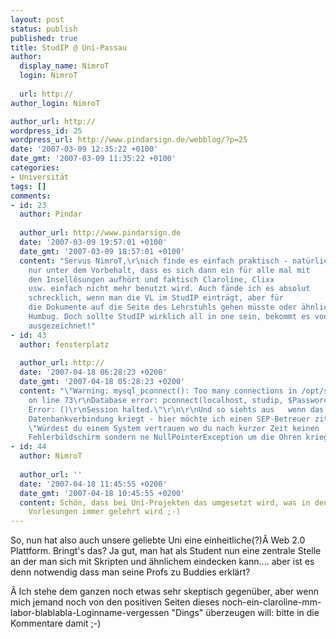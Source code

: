 ```yaml
---
layout: post
status: publish
published: true
title: StudIP @ Uni-Passau
author:
  display_name: NimroT
  login: NimroT
  
  url: http://
author_login: NimroT

author_url: http://
wordpress_id: 25
wordpress_url: http://www.pindarsign.de/webblog/?p=25
date: '2007-03-09 12:35:22 +0100'
date_gmt: '2007-03-09 11:35:22 +0100'
categories:
- Universität
tags: []
comments:
- id: 23
  author: Pindar
  
  author_url: http://www.pindarsign.de
  date: '2007-03-09 19:57:01 +0100'
  date_gmt: '2007-03-09 18:57:01 +0100'
  content: "Servus NimroT,\r\nich finde es einfach praktisch - natürlich
    nur unter dem Vorbehalt, dass es sich dann ein für alle mal mit
    den Insellösungen aufhört und faktisch Claroline, Clixx
    usw. einfach nicht mehr benutzt wird. Auch fände ich es absolut
    schrecklich, wenn man die VL im StudIP einträgt, aber für
    die Dokumente auf die Seite des Lehrstuhls gehen müsste oder ähnlichen
    Humbug. Doch sollte StudIP wirklich all in one sein, bekommt es von mir das Prädikat
    ausgezeichnet!"
- id: 43
  author: fensterplatz
  
  author_url: http://
  date: '2007-04-18 06:28:23 +0200'
  date_gmt: '2007-04-18 05:28:23 +0200'
  content: "\"Warning: mysql_pconnect(): Too many connections in /opt/studip/phplib/db_mysql.inc
    on line 73\r\nDatabase error: pconnect(localhost, studip, $Password) failed.\r\nMySQL
    Error: ()\r\nSession halted.\"\r\n\r\nUnd so siehts aus   wenn das System keine
    Datenbankverbindung kriegt - hier möchte ich einen SEP-Betreuer zitieren:
    \"Würdest du einem System vertrauen wo du nach kurzer Zeit keinen
    Fehlerbildschirm sondern ne NullPointerException um die Ohren kriegst?\""
- id: 44
  author: NimroT
  
  author_url: ''
  date: '2007-04-18 11:45:55 +0200'
  date_gmt: '2007-04-18 10:45:55 +0200'
  content: Schön, dass bei Uni-Projekten das umgesetzt wird, was in den
    Vorlesungen immer gelehrt wird ;-)
---
```

<p>So, nun hat also auch unsere geliebte Uni eine einheitliche(?)&Acirc;&nbsp;Web 2.0 Plattform. Bringt's das? Ja gut, man hat als Student nun eine zentrale Stelle an der man sich mit Skripten und ähnlichem eindecken kann.... aber ist es denn notwendig dass man seine Profs zu Buddies erklärt?</p>
<p>&Acirc;&nbsp;Ich stehe dem ganzen noch etwas sehr skeptisch gegenüber, aber wenn mich jemand noch von den positiven Seiten dieses noch-ein-claroline-mm-labor-blablabla-Loginname-vergessen "Dings" überzeugen will: bitte in die Kommentare damit ;-)</p>
